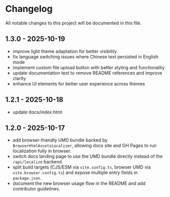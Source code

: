 # Changelog

All notable changes to this project will be documented in this file.

## 1.3.0 - 2025-10-19

- improve light theme adaptation for better visibility
- fix language switching issues where Chinese text persisted in English mode
- implement custom file upload button with better styling and functionality
- update documentation text to remove README references and improve clarity
- enhance UI elements for better user experience across themes

## 1.2.1 - 2025-10-18

- update docs/index.html

## 1.2.0 - 2025-10-17

- add browser-friendly UMD bundle backed by `BrowserHtmlAssetsLocalizer`, allowing docs site and GH Pages to run localization fully in browser.
- switch docs landing page to use the UMD bundle directly instead of the `/api/localize` backend.
- split build targets (CJS/ESM via `vite.config.ts`, browser UMD via `vite.browser.config.ts`) and expose multiple entry fields in `package.json`.
- document the new browser usage flow in the README and add contributor guidelines.
